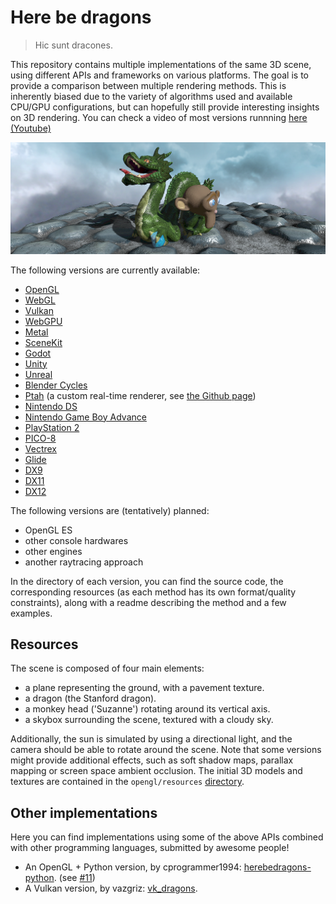 # Here be dragons

> Hic sunt dracones.

This repository contains multiple implementations of the same 3D scene, using different APIs and frameworks on various platforms. The goal is to provide a comparison between multiple rendering methods. This is inherently biased due to the variety of algorithms used and available CPU/GPU configurations, but can hopefully still provide interesting insights on 3D rendering. You can check a video of most versions runnning [here (Youtube)](https://www.youtube.com/watch?v=Bbpu34S2bSI)

![](image.png)

The following versions are currently available:

- [OpenGL](https://github.com/kosua20/herebedragons/tree/master/opengl)
- [WebGL](https://github.com/kosua20/herebedragons/tree/master/webgl) 
- [Vulkan](https://github.com/kosua20/herebedragons/tree/master/vulkan) 
- [WebGPU](https://github.com/kosua20/herebedragons/tree/master/webgpu)
- [Metal](https://github.com/kosua20/herebedragons/tree/master/metal)
- [SceneKit](https://github.com/kosua20/herebedragons/tree/master/scenekit)
- [Godot](https://github.com/kosua20/herebedragons/tree/master/godot)
- [Unity](https://github.com/kosua20/herebedragons/tree/master/unity)
- [Unreal](https://github.com/kosua20/herebedragons/tree/master/unreal)
- [Blender Cycles](https://github.com/kosua20/herebedragons/tree/master/cycles)
- [Ptah](https://github.com/kosua20/herebedragons/tree/master/ptah) (a custom real-time renderer, see [the Github page](https://github.com/kosua20/PtahRenderer/))
- [Nintendo DS](https://github.com/kosua20/herebedragons/tree/master/nds)
- [Nintendo Game Boy Advance](https://github.com/kosua20/herebedragons/tree/master/gba)
- [PlayStation 2](https://github.com/kosua20/herebedragons/tree/master/ps2)  
- [PICO-8](https://github.com/kosua20/herebedragons/tree/master/pico8) 
- [Vectrex](https://github.com/kosua20/herebedragons/tree/master/vectrex) 
- [Glide](https://github.com/kosua20/herebedragons/tree/master/glide)
- [DX9](https://github.com/kosua20/herebedragons/tree/master/dx9)
- [DX11](https://github.com/kosua20/herebedragons/tree/master/dx11)
- [DX12](https://github.com/kosua20/herebedragons/tree/master/dx12)

The following versions are (tentatively) planned:

- OpenGL ES
- other console hardwares
- other engines
- another raytracing approach

In the directory of each version, you can find the source code, the corresponding resources (as each method has its own format/quality constraints), along with a readme describing the method and a few examples. 

## Resources
The scene is composed of four main elements:

- a plane representing the ground, with a pavement texture.
- a dragon (the Stanford dragon).
- a monkey head ('Suzanne') rotating around its vertical axis.
- a skybox surrounding the scene, textured with a cloudy sky.

Additionally, the sun is simulated by using a directional light, and the camera should be able to rotate around the scene. Note that some versions might provide additional effects, such as soft shadow maps, parallax mapping or screen space ambient occlusion.
The initial 3D models and textures are contained in the `opengl/resources` [directory](https://github.com/kosua20/herebedragons/tree/master/opengl/resources).


## Other implementations
Here you can find implementations using some of the above APIs combined with other programming languages, submitted by awesome people!

- An OpenGL + Python version, by cprogrammer1994: [herebedragons-python](https://github.com/cprogrammer1994/herebedragons-python). (see [#11](https://github.com/kosua20/herebedragons/issues/11))
- A Vulkan version, by vazgriz: [vk_dragons](https://github.com/vazgriz/vk_dragons).
